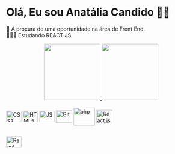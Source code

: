# Olá, Eu sou Anatália Candido 👋🏻 <br>
📌 A procura de uma oportunidade na área de Front End.<br>
👩🏻‍💻 Estudando REACT.JS<br>


<div align="center">
<a href="https://github.com/AnataliaCandido">
<img height="150em" src="https://github-readme-stats.vercel.app/api?username=anataliacandido&show_icons=true&theme=dracula&include_all_commits=true&count_private=true"/>
  <img height="150em" src="https://github-readme-stats.vercel.app/api/top-langs/?username=anataliacandido&layout=compact&langs_count=7&theme=dracula"/>
</div>

<div style="display: inline-block"><br>
     <img align="center" alt="CSS3" height="30" width="40" src="https://cdn.jsdelivr.net/gh/devicons/devicon/icons/css3/css3-original.svg" /> 
     <img align="center" alt="HTML5" height="30" width="40"  src="https://cdn.jsdelivr.net/gh/devicons/devicon/icons/html5/html5-original.svg" /> 
     <img align="center" alt="JS" height="30" width="40" src="https://cdn.jsdelivr.net/gh/devicons/devicon/icons/javascript/javascript-original.svg" />
<img align="center" alt="Git" height="33" width="43" src="https://cdn.jsdelivr.net/gh/devicons/devicon/icons/git/git-original.svg" />
<img align="center" alt="php" height="47" width="57" src="https://cdn.jsdelivr.net/gh/devicons/devicon/icons/php/php-plain.svg" />
<img align="center" alt="React.js" height="35" width="42" src="https://cdn.jsdelivr.net/gh/devicons/devicon/icons/react/react-original.svg" />
          
</div>

##

<div>
  <a href="https://www.linkedin.com/in/anat%C3%A1lia-candido-9526791b4/" target="_blank"><img align="center" alt="React" height="30" width="40" src="https://cdn.jsdelivr.net/gh/devicons/devicon/icons/linkedin/linkedin-original.svg" target="_blank"/>
</div>

